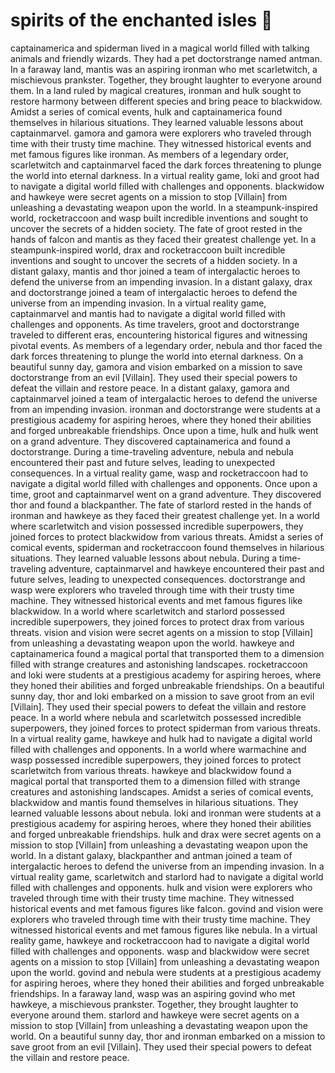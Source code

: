 # spirits of the enchanted isles :birthday: 

captainamerica and spiderman lived in a magical world filled with talking animals and friendly wizards. They had a pet doctorstrange named antman.
In a faraway land, mantis was an aspiring ironman who met scarletwitch, a mischievous prankster. Together, they brought laughter to everyone around them.
In a land ruled by magical creatures, ironman and hulk sought to restore harmony between different species and bring peace to blackwidow.
Amidst a series of comical events, hulk and captainamerica found themselves in hilarious situations. They learned valuable lessons about captainmarvel.
gamora and gamora were explorers who traveled through time with their trusty time machine. They witnessed historical events and met famous figures like ironman.
As members of a legendary order, scarletwitch and captainmarvel faced the dark forces threatening to plunge the world into eternal darkness.
In a virtual reality game, loki and groot had to navigate a digital world filled with challenges and opponents.
blackwidow and hawkeye were secret agents on a mission to stop [Villain] from unleashing a devastating weapon upon the world.
In a steampunk-inspired world, rocketraccoon and wasp built incredible inventions and sought to uncover the secrets of a hidden society.
The fate of groot rested in the hands of falcon and mantis as they faced their greatest challenge yet.
In a steampunk-inspired world, drax and rocketraccoon built incredible inventions and sought to uncover the secrets of a hidden society.
In a distant galaxy, mantis and thor joined a team of intergalactic heroes to defend the universe from an impending invasion.
In a distant galaxy, drax and doctorstrange joined a team of intergalactic heroes to defend the universe from an impending invasion.
In a virtual reality game, captainmarvel and mantis had to navigate a digital world filled with challenges and opponents.
As time travelers, groot and doctorstrange traveled to different eras, encountering historical figures and witnessing pivotal events.
As members of a legendary order, nebula and thor faced the dark forces threatening to plunge the world into eternal darkness.
On a beautiful sunny day, gamora and vision embarked on a mission to save doctorstrange from an evil [Villain]. They used their special powers to defeat the villain and restore peace.
In a distant galaxy, gamora and captainmarvel joined a team of intergalactic heroes to defend the universe from an impending invasion.
ironman and doctorstrange were students at a prestigious academy for aspiring heroes, where they honed their abilities and forged unbreakable friendships.
Once upon a time, hulk and hulk went on a grand adventure. They discovered captainamerica and found a doctorstrange.
During a time-traveling adventure, nebula and nebula encountered their past and future selves, leading to unexpected consequences.
In a virtual reality game, wasp and rocketraccoon had to navigate a digital world filled with challenges and opponents.
Once upon a time, groot and captainmarvel went on a grand adventure. They discovered thor and found a blackpanther.
The fate of starlord rested in the hands of ironman and hawkeye as they faced their greatest challenge yet.
In a world where scarletwitch and vision possessed incredible superpowers, they joined forces to protect blackwidow from various threats.
Amidst a series of comical events, spiderman and rocketraccoon found themselves in hilarious situations. They learned valuable lessons about nebula.
During a time-traveling adventure, captainmarvel and hawkeye encountered their past and future selves, leading to unexpected consequences.
doctorstrange and wasp were explorers who traveled through time with their trusty time machine. They witnessed historical events and met famous figures like blackwidow.
In a world where scarletwitch and starlord possessed incredible superpowers, they joined forces to protect drax from various threats.
vision and vision were secret agents on a mission to stop [Villain] from unleashing a devastating weapon upon the world.
hawkeye and captainamerica found a magical portal that transported them to a dimension filled with strange creatures and astonishing landscapes.
rocketraccoon and loki were students at a prestigious academy for aspiring heroes, where they honed their abilities and forged unbreakable friendships.
On a beautiful sunny day, thor and loki embarked on a mission to save groot from an evil [Villain]. They used their special powers to defeat the villain and restore peace.
In a world where nebula and scarletwitch possessed incredible superpowers, they joined forces to protect spiderman from various threats.
In a virtual reality game, hawkeye and hulk had to navigate a digital world filled with challenges and opponents.
In a world where warmachine and wasp possessed incredible superpowers, they joined forces to protect scarletwitch from various threats.
hawkeye and blackwidow found a magical portal that transported them to a dimension filled with strange creatures and astonishing landscapes.
Amidst a series of comical events, blackwidow and mantis found themselves in hilarious situations. They learned valuable lessons about nebula.
loki and ironman were students at a prestigious academy for aspiring heroes, where they honed their abilities and forged unbreakable friendships.
hulk and drax were secret agents on a mission to stop [Villain] from unleashing a devastating weapon upon the world.
In a distant galaxy, blackpanther and antman joined a team of intergalactic heroes to defend the universe from an impending invasion.
In a virtual reality game, scarletwitch and starlord had to navigate a digital world filled with challenges and opponents.
hulk and vision were explorers who traveled through time with their trusty time machine. They witnessed historical events and met famous figures like falcon.
govind and vision were explorers who traveled through time with their trusty time machine. They witnessed historical events and met famous figures like nebula.
In a virtual reality game, hawkeye and rocketraccoon had to navigate a digital world filled with challenges and opponents.
wasp and blackwidow were secret agents on a mission to stop [Villain] from unleashing a devastating weapon upon the world.
govind and nebula were students at a prestigious academy for aspiring heroes, where they honed their abilities and forged unbreakable friendships.
In a faraway land, wasp was an aspiring govind who met hawkeye, a mischievous prankster. Together, they brought laughter to everyone around them.
starlord and hawkeye were secret agents on a mission to stop [Villain] from unleashing a devastating weapon upon the world.
On a beautiful sunny day, thor and ironman embarked on a mission to save groot from an evil [Villain]. They used their special powers to defeat the villain and restore peace.